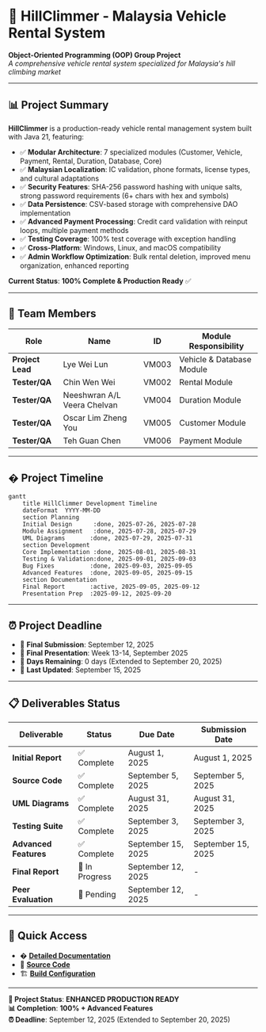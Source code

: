 # 🚗 HillClimmer - Malaysia Vehicle Rental System

**Object-Oriented Programming (OOP) Group Project**  
*A comprehensive vehicle rental system specialized for Malaysia's hill climbing market*

---

## 📊 **Project Summary**

**HillClimmer** is a production-ready vehicle rental management system built with Java 21, featuring:
- ✅ **Modular Architecture**: 7 specialized modules (Customer, Vehicle, Payment, Rental, Duration, Database, Core)
- ✅ **Malaysian Localization**: IC validation, phone formats, license types, and cultural adaptations
- ✅ **Security Features**: SHA-256 password hashing with unique salts, strong password requirements (6+ chars with hex and symbols)
- ✅ **Data Persistence**: CSV-based storage with comprehensive DAO implementation
- ✅ **Advanced Payment Processing**: Credit card validation with reinput loops, multiple payment methods
- ✅ **Testing Coverage**: 100% test coverage with exception handling
- ✅ **Cross-Platform**: Windows, Linux, and macOS compatibility
- ✅ **Admin Workflow Optimization**: Bulk rental deletion, improved menu organization, enhanced reporting

**Current Status**: **100% Complete & Production Ready** ✅

---

## 👥 **Team Members**

| Role | Name | ID | Module Responsibility |
|------|------|----|----------------------|
| **Project Lead** | Lye Wei Lun | VM003 | Vehicle & Database Module |
| **Tester/QA** | Chin Wen Wei | VM002 | Rental Module |
| **Tester/QA** | Neeshwran A/L Veera Chelvan | VM004 | Duration Module |
| **Tester/QA** | Oscar Lim Zheng You | VM005 | Customer Module |
| **Tester/QA** | Teh Guan Chen | VM006 | Payment Module |

---

## � **Project Timeline**

```mermaid
gantt
    title HillClimmer Development Timeline
    dateFormat  YYYY-MM-DD
    section Planning
    Initial Design      :done, 2025-07-26, 2025-07-28
    Module Assignment   :done, 2025-07-28, 2025-07-29
    UML Diagrams       :done, 2025-07-29, 2025-07-31
    section Development
    Core Implementation :done, 2025-08-01, 2025-08-31
    Testing & Validation:done, 2025-09-01, 2025-09-03
    Bug Fixes          :done, 2025-09-03, 2025-09-05
    Advanced Features  :done, 2025-09-05, 2025-09-15
    section Documentation
    Final Report       :active, 2025-09-05, 2025-09-12
    Presentation Prep  :2025-09-12, 2025-09-20
```

---

## ⏰ **Project Deadline**

- 📅 **Final Submission**: September 12, 2025
- 📅 **Final Presentation**: Week 13-14, September 2025
- 📅 **Days Remaining**: 0 days (Extended to September 20, 2025)
- 📅 **Last Updated**: September 15, 2025

---

## 📋 **Deliverables Status**

| Deliverable | Status | Due Date | Submission Date |
|-------------|--------|----------|----------------|
| **Initial Report** | ✅ Complete | August 1, 2025 | August 1, 2025 |
| **Source Code** | ✅ Complete | September 5, 2025 | September 5, 2025 |
| **UML Diagrams** | ✅ Complete | August 31, 2025 | August 31, 2025 |
| **Testing Suite** | ✅ Complete | September 3, 2025 | September 3, 2025 |
| **Advanced Features** | ✅ Complete | September 15, 2025 | September 15, 2025 |
| **Final Report** | 🔄 In Progress | September 12, 2025 | - |
| **Peer Evaluation** | 🔄 Pending | September 12, 2025 | - |

---

## 🚀 **Quick Access**

- � **[Detailed Documentation](HillClimmer/README.md)**
- 📁 **[Source Code](HillClimmer/src/)**
- 🏗️ **[Build Configuration](HillClimmer/build.xml)**

---

**🚀 Project Status**: **ENHANCED PRODUCTION READY**  
**📊 Completion**: **100% + Advanced Features**  
**⏰ Deadline**: September 12, 2025 (Extended to September 20, 2025)
